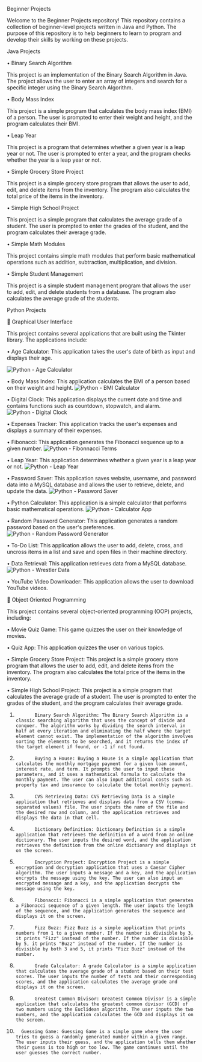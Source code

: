 Beginner Projects

Welcome to the Beginner Projects repository! This repository contains a collection of beginner-level projects written in Java and Python. The purpose of this repository is to help beginners to learn to program and develop their skills by working on these projects.

Java Projects

•	Binary Search Algorithm

This project is an implementation of the Binary Search Algorithm in Java. The project allows the user to enter an array of integers and search for a specific integer using the Binary Search Algorithm.

•	Body Mass Index

This project is a simple program that calculates the body mass index (BMI) of a person. The user is prompted to enter their weight and height, and the program calculates their BMI.

•	Leap Year

This project is a program that determines whether a given year is a leap year or not. The user is prompted to enter a year, and the program checks whether the year is a leap year or not.

•	Simple Grocery Store Project

This project is a simple grocery store program that allows the user to add, edit, and delete items from the inventory. The program also calculates the total price of the items in the inventory.

•	Simple High School Project

This project is a simple program that calculates the average grade of a student. The user is prompted to enter the grades of the student, and the program calculates their average grade.

•	Simple Math Modules

This project contains simple math modules that perform basic mathematical operations such as addition, subtraction, multiplication, and division.

•	Simple Student Management

This project is a simple student management program that allows the user to add, edit, and delete students from a database. The program also calculates the average grade of the students.

Python Projects

	Graphical User Interface

This project contains several applications that are built using the Tkinter library. The applications include:

•   Age Calculator: This application takes the user's date of birth as input and displays their age.
 
![Python - Age Calculator](https://user-images.githubusercontent.com/116610989/232366040-a82b4334-4bf9-4b97-b4e7-2ebab1183b33.png)

•   Body Mass Index: This application calculates the BMI of a person based on their weight and height.
 ![Python - BMI Calculator](https://user-images.githubusercontent.com/116610989/232366095-52fb0f57-1b57-4266-a62d-c461140d58d9.png)

•   Digital Clock: This application displays the current date and time and contains functions such as countdown, stopwatch, and alarm. 
 ![Python - Digital Clock](https://user-images.githubusercontent.com/116610989/232366107-2148cc89-66bd-42ce-99e8-3a2c29f8ed43.png)

•   Expenses Tracker: This application tracks the user's expenses and displays a summary of their expenses.

•   Fibonacci: This application generates the Fibonacci sequence up to a given number.
![Python - Fibonnacci Terms](https://user-images.githubusercontent.com/116610989/232366117-4afae104-bfce-4c9f-8cf4-bc0c4c57dca9.png)

•   Leap Year: This application determines whether a given year is a leap year or not.
![Python - Leap Year](https://user-images.githubusercontent.com/116610989/232366127-e8965971-e9e7-45f1-9208-c42d432409c6.png)

•   Password Saver: This application saves website, username, and password data into a MySQL database and allows the user to retrieve, delete, and update the data.
![Python - Password Saver](https://user-images.githubusercontent.com/116610989/232366138-0a9344cb-f0a7-4dc3-9a7a-f9e88a9f5020.png)

•   Python Calculator: This application is a simple calculator that performs basic mathematical operations.
![Python - Calculator App](https://user-images.githubusercontent.com/116610989/232366150-c5ac9dca-ab51-45f0-adae-d29bb64e9eba.png)

•   Random Password Generator: This application generates a random password based on the user's preferences.
![Python - Random Password Generator](https://user-images.githubusercontent.com/116610989/232366163-78c38c3a-0d4a-45f6-9d7d-5d39caeccddf.png)

•   To-Do List: This application allows the user to add, delete, cross, and uncross items in a list and save and open files in their machine directory.

•   Data Retrieval: This application retrieves data from a MySQL database.
![Python - Wrestler Data](https://user-images.githubusercontent.com/116610989/232366186-5a3e68f8-ec03-4c1a-9778-fe6caf321626.png)

•   YouTube Video Downloader: This application allows the user to download YouTube videos.

	Object Oriented Programming

This project contains several object-oriented programming (OOP) projects, including:

•   Movie Quiz Game: This game quizzes the user on their knowledge of movies.

• Quiz App: This application quizzes the user on various topics.

•   Simple Grocery Store Project: This project is a simple grocery store program that allows the user to add, edit, and delete items from the inventory. The program also calculates the total price of the items in the inventory.

•   Simple High School Project: This project is a simple program that calculates the average grade of a student. The user is prompted to enter the grades of the student, and the program calculates their average grade.

 

1.            Binary Search Algorithm: The Binary Search Algorithm is a classic searching algorithm that uses the concept of divide and conquer. The algorithm works by dividing the search interval in half at every iteration and eliminating the half where the target element cannot exist. The implementation of the algorithm involves sorting the elements to be searched, and it returns the index of the target element if found, or -1 if not found.

2.            Buying a House: Buying a House is a simple application that calculates the monthly mortgage payment for a given loan amount, interest rate, and term. It prompts the user to input these parameters, and it uses a mathematical formula to calculate the monthly payment. The user can also input additional costs such as property tax and insurance to calculate the total monthly payment.

3.            CVS Retrieving Data: CVS Retrieving Data is a simple application that retrieves and displays data from a CSV (comma-separated values) file. The user inputs the name of the file and the desired row and column, and the application retrieves and displays the data in that cell.

4.            Dictionary Definition: Dictionary Definition is a simple application that retrieves the definition of a word from an online dictionary. The user inputs the desired word, and the application retrieves the definition from the online dictionary and displays it on the screen.

5.            Encryption Project: Encryption Project is a simple encryption and decryption application that uses a Caesar Cipher algorithm. The user inputs a message and a key, and the application encrypts the message using the key. The user can also input an encrypted message and a key, and the application decrypts the message using the key.

6.            Fibonacci: Fibonacci is a simple application that generates a Fibonacci sequence of a given length. The user inputs the length of the sequence, and the application generates the sequence and displays it on the screen.

7.            Fizz Buzz: Fizz Buzz is a simple application that prints numbers from 1 to a given number. If the number is divisible by 3, it prints "Fizz" instead of the number. If the number is divisible by 5, it prints "Buzz" instead of the number. If the number is divisible by both 3 and 5, it prints "Fizz Buzz" instead of the number.

8.            Grade Calculator: A grade Calculator is a simple application that calculates the average grade of a student based on their test scores. The user inputs the number of tests and their corresponding scores, and the application calculates the average grade and displays it on the screen.

9.            Greatest Common Divisor: Greatest Common Divisor is a simple application that calculates the greatest common divisor (GCD) of two numbers using the Euclidean algorithm. The user inputs the two numbers, and the application calculates the GCD and displays it on the screen.

10.       Guessing Game: Guessing Game is a simple game where the user tries to guess a randomly generated number within a given range. The user inputs their guess, and the application tells them whether their guess is too high or too low. The game continues until the user guesses the correct number.
